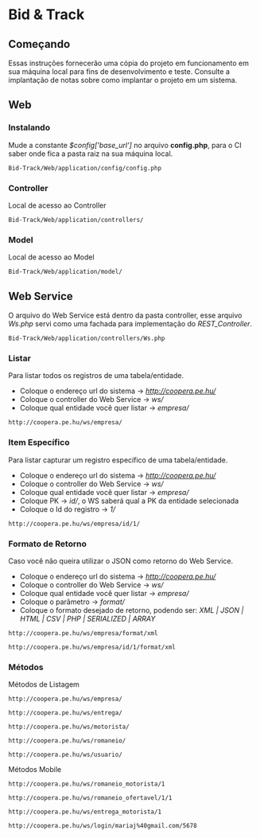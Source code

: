 # Bid & Track

## Começando

Essas instruções fornecerão uma cópia do projeto em funcionamento em sua máquina local para fins de desenvolvimento e teste. Consulte a implantação de notas sobre como implantar o projeto em um sistema.

## Web

### Instalando
Mude a constante *$config['base_url']* no arquivo **config.php**, para o CI saber onde fica a pasta raiz na sua máquina local.
```
Bid-Track/Web/application/config/config.php
```

### Controller
Local de acesso ao Controller
```
Bid-Track/Web/application/controllers/
```

### Model
Local de acesso ao Model
```
Bid-Track/Web/application/model/
```

## Web Service

O arquivo do Web Service está dentro da pasta controller, esse arquivo *Ws.php* servi como uma fachada para implementação do *REST_Controller*.
```
Bid-Track/Web/application/controllers/Ws.php
```

### Listar
Para listar todos os registros de uma tabela/entidade.
* Coloque o endereço url do sistema -> *http://coopera.pe.hu/*
* Coloque o controller do Web Service -> *ws/*
* Coloque qual entidade você quer listar -> *empresa/* 
```
http://coopera.pe.hu/ws/empresa/
```

### Item Específico
Para listar capturar um registro específico de uma tabela/entidade.
* Coloque o endereço url do sistema -> *http://coopera.pe.hu/*
* Coloque o controller do Web Service -> *ws/* 
* Coloque qual entidade você quer listar -> *empresa/*
* Coloque PK -> *id/*, o WS saberá qual a PK da entidade selecionada
* Coloque o Id do registro -> *1/*
```
http://coopera.pe.hu/ws/empresa/id/1/
```

### Formato de Retorno
Caso você não queira utilizar o JSON como retorno do Web Service.
* Coloque o endereço url do sistema -> *http://coopera.pe.hu/*
* Coloque o controller do Web Service -> *ws/*
* Coloque qual entidade você quer listar -> *empresa/* 
* Coloque o parâmetro -> *format/*
* Coloque o formato desejado de retorno, podendo ser: *XML | JSON | HTML | CSV | PHP | SERIALIZED | ARRAY*
```
http://coopera.pe.hu/ws/empresa/format/xml
```
```
http://coopera.pe.hu/ws/empresa/id/1/format/xml
```

### Métodos
Métodos de Listagem
```
http://coopera.pe.hu/ws/empresa/
```
```
http://coopera.pe.hu/ws/entrega/
```
```
http://coopera.pe.hu/ws/motorista/
```
```
http://coopera.pe.hu/ws/romaneio/
```
```
http://coopera.pe.hu/ws/usuario/
```

Métodos Mobile
```
http://coopera.pe.hu/ws/romaneio_motorista/1
```
```
http://coopera.pe.hu/ws/romaneio_ofertavel/1/1
```
```
http://coopera.pe.hu/ws/entrega_motorista/1
```
```
http://coopera.pe.hu/ws/login/mariaj%40gmail.com/5678
```